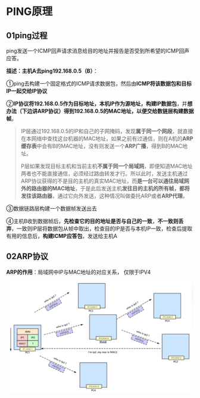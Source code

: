 # PING原理



## 01ping过程

ping发送一个ICMP回声请求消息给目的地址并报告是否受到所希望的ICMP回声应答。

**描述：主机A去ping192.168.0.5（B）**：

①ping去构建一个固定格式的ICMP请求数据包，然后由**ICMP将该数据包和目标IP一起交给IP协议**

②**IP协议将192.168.0.5作为目标地址，本机IP作为源地址，构建IP数据包**，并**想办法（下边讲ARP协议）**得到192.168.0.5的MAC地址，以便**交给数链层构建数据帧**。

>IP层通过192.168.0.5的IP和自己的子网掩码，发现**属于同一个网段**，就直接在本网络中查找这台机器的MAC地址，如果之前有过通信，则在A机的**ARP缓存表**中会有B的MAC地址，没有则发送一个**ARP广播**，得到B的MAC地址。
>
>P层如果发现目标主机和当前主机**不属于同一个局域网**，即便知道MAC地址两者也不能直接通信，必须经过路由转发才行。所以此时，发送主机通过ARP协议获得的不是目的主机的真实MAC地址，而**是一台可以通往局域网外的路由器的MAC地址**，于是此后发送主机**发往目的主机的所有帧，都将发往该路由器**，通过它向外发送，这种情况叫做委托ARP或者**ARP代理**。

③数据链路层构建一个数据帧发送出去

④主机B收到数据帧后，**先检查它的目的地址是否与自己的一致**，**不一致则丢弃**，一致则IP层将数据包从帧中取出，检查目的IP是否与本机IP一致，检查后提取有用的信息后，**构建ICMP应答包**，发送给主机A





## 02ARP协议

**ARP的作用**：局域网中IP与MAC地址的对应关系， 仅限于IPV4

![image-20211213205344023](Ping原理.assets/image-20211213205344023.png)

